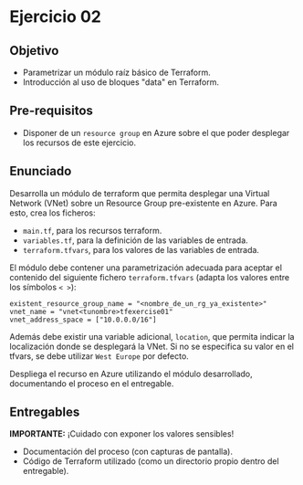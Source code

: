 # Ejercicio 02

## Objetivo

- Parametrizar un módulo raíz básico de Terraform.
- Introducción al uso de bloques "data" en Terraform.

## Pre-requisitos

- Disponer de un `resource group` en Azure sobre el que poder desplegar los recursos de este ejercicio.

## Enunciado

Desarrolla un módulo de terraform que permita desplegar una Virtual Network (VNet) sobre un Resource Group pre-existente en Azure. Para esto, crea los ficheros:

- `main.tf`, para los recursos terraform.
- `variables.tf`, para la definición de las variables de entrada.
- `terraform.tfvars`, para los valores de las variables de entrada.

El módulo debe contener una parametrización adecuada para aceptar el contenido del siguiente fichero `terraform.tfvars` (adapta los valores entre los símbolos `< >`):

```hcl
existent_resource_group_name = "<nombre_de_un_rg_ya_existente>"
vnet_name = "vnet<tunombre>tfexercise01"
vnet_address_space = ["10.0.0.0/16"]
```

Además debe existir una variable adicional, `location`, que permita indicar la localización donde se desplegará la VNet. Si no se especifica su valor en el tfvars, se debe utilizar `West Europe` por defecto.

Despliega el recurso en Azure utilizando el módulo desarrollado, documentando el proceso en el entregable.

## Entregables

**IMPORTANTE:** ¡Cuidado con exponer los valores sensibles!

- Documentación del proceso (con capturas de pantalla).
- Código de Terraform utilizado (como un directorio propio dentro del entregable).